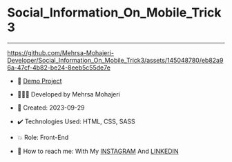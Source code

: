 # Social_Information_On_Mobile_Trick3

****


https://github.com/Mehrsa-Mohajeri-Developer/Social_Information_On_Mobile_Trick3/assets/145048780/eb82a96a-47cf-4b82-be24-8eeb5c55de7e


- 🔗 [Demo Project]()
  
- 👩🏻‍💻 Developed by Mehrsa Mohajeri

- 📆 Created: 2023-09-29

- ✔️ Technologies Used: HTML, CSS, SASS

- 💥 Role: Front-End

- 📲 How to reach me: With My [INSTAGRAM](https://www.instagram.com/mehrsa_mohajeri_developer) And [LINKEDIN](https://www.linkedin.com/in/mehrsa-mohajeri-developer)
